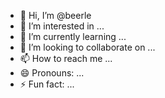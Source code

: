 - 👋 Hi, I’m @beerle
- 👀 I’m interested in ...
- 🌱 I’m currently learning ...
- 💞️ I’m looking to collaborate on ...
- 📫 How to reach me ...
- 😄 Pronouns: ...
- ⚡ Fun fact: ...

<!---
beerle/beerle is a ✨ special ✨ repository because its `README.md` (this file) appears on your GitHub profile.
You can click the Preview link to take a look at your changes.
--->

